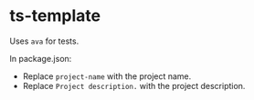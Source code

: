 # ts-template

Uses `ava` for tests.

In package.json:
* Replace `project-name` with the project name.
* Replace `Project description.` with the project description.
